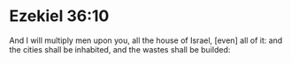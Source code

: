 # Ezekiel 36:10

And I will multiply men upon you, all the house of Israel, [even] all of it: and the cities shall be inhabited, and the wastes shall be builded: